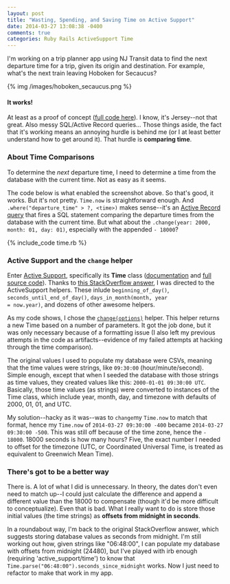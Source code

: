 ```yaml
---
layout: post
title: "Wasting, Spending, and Saving Time on Active Support"
date: 2014-03-27 13:08:38 -0400
comments: true
categories: Ruby Rails ActiveSupport Time
---
```

I'm working on a trip planner app using NJ Transit data to find the next departure time for a trip, given its origin and destination. For example, what's the next train leaving Hoboken for Secaucus?

{% img /images/hoboken_secaucus.png %}

<h4>It works!</h4>
At least as a proof of concept (<a href="https://github.com/chriskohlbrenner/njtransit">full code here</a>). I know, it's Jersey--not that great. Also messy SQL/Active Record queries... Those things aside, the fact that it's working means an annoying hurdle is behind me (or I at least better understand how to get around it). That hurdle is <strong>comparing time</strong>.

<!--more-->

<!-- Making sense of Arel and ActiveRecord queries is an issue unto itself (and perhaps the subject of a future post), but  -->
<h3>About Time Comparisons</h3>
To determine the <i>next</i> departure time, I need to determine a time from the database with the current time. Not as easy as it seems.

<!-- the There's a lot going on behind the scenes--Rails and ActiveRecord and database associations and all--but some of the main code is below. -->

The code below is what enabled the screenshot above. So that's good, it works. But it's not pretty. <code>Time.now</code> is straightforward enough. And <code>.where("departure_time" > ?, \<time\>)</code> makes sense--it's an <a href="http://guides.rubyonrails.org/active_record_querying.html">Active Record query</a> that fires a SQL statement comparing the departure times from the database with the current time. But what about the <code>.change(year: 2000, month: 01, day: 01)</code>, especially with the appended <code>- 18000</code>?

{% include_code time.rb %}

<h3>Active Support and the <code>change</code> helper</h3>

Enter <a href="http://guides.rubyonrails.org/active_support_core_extensions.html">Active Support</a>, specifically its <strong>Time</strong> class (<a href="http://api.rubyonrails.org/classes/Time.html">documentation</a> and <a href="https://github.com/rails/rails/blob/master/activesupport/lib/active_support/core_ext/time/calculations.rb">full source code</a>). Thanks to <a href="https://stackoverflow.com/questions/11973225/rails-how-to-store-time-of-day-for-schedule/15350965#15350965">this StackOverflow answer</a>, I was directed to the ActiveSupport helpers. These inlude <code>beginning_of_day()</code>, <code>seconds_until_end_of_day()</code>, <code>days_in_month(month, year = now.year)</code>, and dozens of other awesome helpers.

As my code shows, I chose the <code><a href="http://api.rubyonrails.org/classes/Time.html#method-i-change">change(options)</a></code> helper. This helper returns a new Time based on a number of parameters. It got the job done, but it was only necessary because of a formatting issue (I also left my previous attempts in the code as artifacts--evidence of my failed attempts at hacking through the time comparison).

The original values I used to populate my database were CSVs, meaning that the time values were strings, like <code>09:30:00</code> (hour/minute/second). Simple enough, except that when I seeded the database with those strings as time values, they created values like this: <code>2000-01-01 09:30:00 UTC</code>. Basically, those time values (as strings) were converted to instances of the Time class, which include year, month, day, and timezone with defaults of 2000, 01, 01, and UTC.

My solution--hacky as it was--was to <code>change</code>my <code>Time.now</code> to match that format, hence my <code>Time.now</code> of <code>2014-03-27 09:30:00 -400</code> became <code>2014-03-27 09:30:00 -500</code>. This was still off because of the time zone, hence the <code>- 18000</code>. 18000 seconds is how many hours? Five, the exact number I needed to offset for the timezone (UTC, or Coordinated Universal Time, is treated as equivalent to Greenwich Mean Time).

<h3>There's got to be a better way</h3>
There is. A lot of what I did is unnecessary. In theory, the dates don't even need to match up--I could just calculate the difference and append a different value than the 18000 to compensate (though it'd be more difficult to conceptualize). Even that is bad. What I really want to do is store those initial values (the time strings) as <strong>offsets from midnight in seconds</strong>.

In a roundabout way, I'm back to the original StackOverflow answer, which suggests storing database values as seconds from midnight. I'm still working out how, given strings like "06:48:00", I can populate my database with offsets from midnight (24480), but I've played with irb enough (requiring 'active_support/time') to know that <code>Time.parse("06:48:00").seconds_since_midnight</code> works. Now I just need to refactor to make that work in my app.